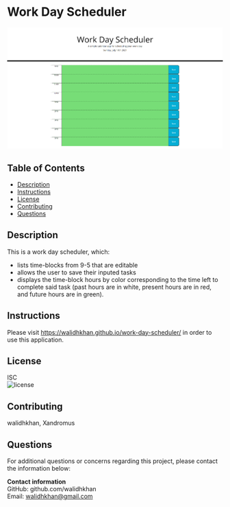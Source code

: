 # Work Day Scheduler

<img src="Screenshot.png">

## Table of Contents
- [Description](#Description)
- [Instructions](#Instructions)
- [License](#License)
- [Contributing](#Contributing)
- [Questions](#Questions)

<div id='Desciption'/>

## Description
This is a work day scheduler, which:
- lists time-blocks from 9-5 that are editable 
- allows the user to save their inputed tasks 
- displays the time-block hours by color corresponding to the time left to complete said task
(past hours are in white, present hours are in red, and future hours are in green).

<div id='Instructions'/>

## Instructions

Please visit https://walidhkhan.github.io/work-day-scheduler/ in order to use this application.

<div id='License'/>

## License       
ISC  
![license](https://img.shields.io/badge/license-ISC-green.svg)

<div id='Contributing'/>

## Contributing
walidhkhan, Xandromus 

<div id='Questions'/>

## Questions
For additional questions or concerns regarding this project, please contact the information below:

**Contact information**  
GitHub: github.com/walidhkhan  
Email: walidhkhan@gmail.com